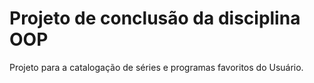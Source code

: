 # Projeto de conclusão da disciplina OOP 

Projeto para a catalogação de séries e programas favoritos do Usuário.
